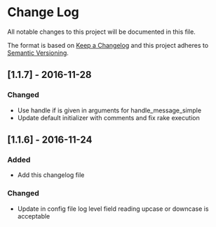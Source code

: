 # Change Log

All notable changes to this project will be documented in this file.

The format is based on [Keep a Changelog](http://keepachangelog.com/)
and this project adheres to [Semantic Versioning](http://semver.org/).

## [1.1.7] - 2016-11-28
### Changed
- Use handle if is given in arguments for handle_message_simple
- Update default initializer with comments and fix rake execution

## [1.1.6] - 2016-11-24
### Added
- Add this changelog file

### Changed
- Update in config file log level field reading upcase or downcase is acceptable
